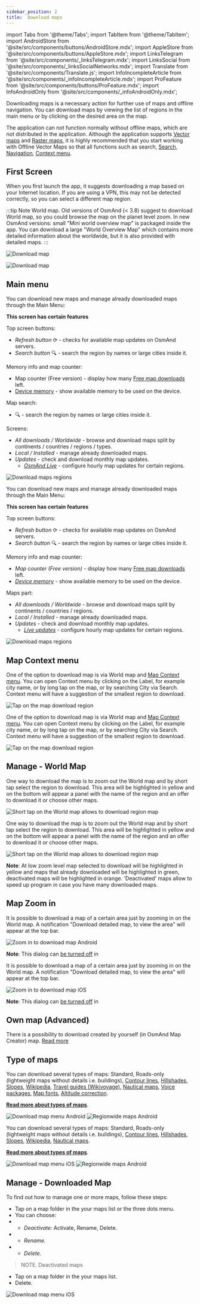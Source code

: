 ```yaml
---
sidebar_position: 2
title:  Download maps
---
```


import Tabs from '@theme/Tabs';
import TabItem from '@theme/TabItem';
import AndroidStore from '@site/src/components/buttons/AndroidStore.mdx';
import AppleStore from '@site/src/components/buttons/AppleStore.mdx';
import LinksTelegram from '@site/src/components/_linksTelegram.mdx';
import LinksSocial from '@site/src/components/_linksSocialNetworks.mdx';
import Translate from '@site/src/components/Translate.js';
import InfoIncompleteArticle from '@site/src/components/_infoIncompleteArticle.mdx';
import ProFeature from '@site/src/components/buttons/ProFeature.mdx';
import InfoAndroidOnly from '@site/src/components/_infoAndroidOnly.mdx';


Downloading maps is a necessary action for further use of maps and offline navigation. You can download maps by viewing the list of regions in the main menu or by clicking on the desired area on the map.  

The application can not function normally without offline maps, which are not distributed in the application. Although the application supports [Vector maps](../map/vector-maps.md) and [Raster maps](../map/raster-maps.md), it is highly recommended that you start working with Offline Vector Maps so that all functions such as search, [Search](../search/index.md), [Navigation](../navigation/index.md),  [Context menu](../map/map-context-menu.md). 


## First Screen

When you first launch the app, it suggests downloading a map based on your Internet location. If you are using a VPN, this may not be detected correctly, so you can select a different map region.  

:::tip Note
World map. Old versions of OsmAnd (< 3.8) suggest to download World map, so you could browse the map on the planet level zoom. In new OsmAnd versions: small "Mini world overview map" is packaged inside the app. You can download a large "World Overview Map" which contains more detailed information about the worldwide, but it is also provided with detailed maps.
:::

<Tabs groupId="operating-systems">
<TabItem value="android" label="Android">

![Download map](@site/static/img/settings/download_map.png)

</TabItem>
<TabItem value="ios" label="iOS">

![Download map](@site/static/img/settings/download_map.png)

</TabItem>
</Tabs>

## Main menu

<Tabs groupId="operating-systems">
<TabItem value="android" label="Android">

You can download new maps and manage already downloaded maps through the Main Menu:

_<Translate android="true" ids="android_button_seq"/> <Translate android="true" ids="shared_string_menu,welmode_download_maps"/>_


**This screen has certain features**

Top screen buttons:
- _Refresh button_ &#10227; - checks for available map updates on OsmAnd servers.
- _Search button_ &#x1F50D; - search the region by names or large cities inside it.

Memory info and map counter:
- Map counter (Free version) - display how many [Free map downloads](../purchases/android.md#free-and-paid-features) left.
- [Device memory](../personal/storage.md#storage-info-in-download-maps-menu) - show available memory to be used on the device.

Map search:
- &#x1F50D; - search the region by names or large cities inside it.

Screens:
- _All downloads / Worldwide_ - browse and download maps split by continents / countries / regions / types.
- _Local / Installed_ - manage already downloaded maps.
- _Updates_ - check and download monthly map updates.
  - _[OsmAnd Live](../personal/maps.md#osmand-live)_ - configure hourly map updates for certain regions.

![Download maps regions](@site/static/img/settings/download_maps_regions.png)

</TabItem>
<TabItem value="ios" label="iOS">

You can download new maps and manage already downloaded maps through the Main Menu:

_<Translate ios="true" ids="ios_button_seq"/> <Translate ios="true" ids="menu,res_mapsres"/>_


**This screen has certain features**

Top screen buttons:
- _Refresh button_ &#10227; - checks for available map updates on OsmAnd servers.
- _Search button_ &#x1F50D; - search the region by names or large cities inside it.

Memory info and map counter:  
- _Map counter (Free version)_ - display how many [Free map downloads](../purchases/android.md#free-and-paid-features) left.
- _[Device memory](../personal/storage.md#storage-info-in-download-maps-menu)_ - show available memory to be used on the device.

Maps part:
- _All downloads / Worldwide_ - browse and download maps split by continents / countries / regions.
- _Local / Installed_ - manage already downloaded maps.
- _Updates_ - check and download monthly map updates.
  - _[Live updates](../personal/maps.md#osmand-live)_ - configure hourly map updates for certain regions.

![Download maps regions](@site/static/img/settings/download_maps_regions_ios.png)

</TabItem>
</Tabs>

## Map Context menu


<Tabs groupId="operating-systems">
<TabItem value="android" label="Android">

One of the option to download map is via World map and [Map Context menu](../map/map-context-menu.md). You can open Context menu by clicking on the Label, for example city name, or by long tap on the map, or by searching City via Search. Context menu will have a suggestion of the smallest region to download.

![Tap on the map download region](@site/static/img/settings/tap_on_the_map_download_region.png) 

</TabItem>
<TabItem value="ios" label="iOS">

One of the option to download map is via World map and [Map Context menu](../map/map-context-menu.md). You can open Context menu by clicking on the Label, for example city name, or by long tap on the map, or by searching City via Search. Context menu will have a suggestion of the smallest region to download.

![Tap on the map download region](@site/static/img/settings/tap_on_the_map_download_region_ios.png) 

</TabItem>
</Tabs>

## Manage - World Map


<Tabs groupId="operating-systems">
<TabItem value="android" label="Android">

One way to download the map is to zoom out the World map and by short tap select the region to download. This area will be highlighted in yellow and on the bottom will appear a panel with the name of the region and an offer to download it or choose other maps.

![Short tap on the World map allows to download region map](@site/static/img/map/download_region_map_via_worldmap.png)

</TabItem>
<TabItem value="ios" label="iOS">

One way to download the map is to zoom out the World map and by short tap select the region to download. This area will be highlighted in yellow and on the bottom will appear a panel with the name of the region and an offer to download it or choose other maps.

![Short tap on the World map allows to download region map](@site/static/img/settings/download_region_map_via_worldmap_ios.png)

</TabItem>
</Tabs>

**Note**: At low zoom level map selected to download will be highlighted in yellow and maps that already downloaded will be highlighted in green, deactivated maps will be highlighted in orange. 'Deactivated' maps allow to speed up program in case you have many downloaded maps.

## Map Zoom in


<Tabs groupId="operating-systems">
<TabItem value="android" label="Android">

It is possible to download a map of a certain area just by zooming in on the World map. A notification "Download detailed map, to view the area" will appear at the top bar.

![Zoom in to download map Android](@site/static/img/settings/zoom_in_download_map_android.png) 

**Note**: This dialog can [be turned off](../personal/global-settings.md#dialogs-and-notifications)  in _<Translate android="true" ids="shared_string_menu,shared_string_settings,osmand_settings,dialogs_and_notifications_title"/>_

</TabItem>
<TabItem value="ios" label="iOS">

It is possible to download a map of a certain area just by zooming in on the World map. A notification "Download detailed map, to view the area" will appear at the top bar.

![Zoom in to download map iOS](@site/static/img/settings/zoom_in_download_map_ios.png) 

**Note**: This dialog can [be turned off](../personal/global-settings.md#dialogs-and-notifications)  in _<Translate ios="true" ids="menu,sett_settings,osmand_settings,dialogs_and_notifications"/>_

</TabItem>
</Tabs>

## Own map (Advanced)

There is a possibility to download created by yourself (in OsmAnd Map Creator) map. [Read more](../../technical/map-creation/create-offline-maps-yourself.md)

## Type of maps

<Tabs groupId="operating-systems">
<TabItem value="android" label="Android">

You can download several types of maps: Standard, Roads-only (lightweight maps without details i.e. buildings), [Contour lines](../map/vector-maps.md#contour-lines), [Hillshades](../map/raster-maps.md#hillshade--slope), [Slopes](../map/raster-maps.md#hillshade--slope), [Wikipedia](../plugins/wikipedia.md), [Travel guides (Wikivoyage)](../plan-route/travel-guides.md), [Nautical maps](../plugins/nautical-charts.md), [Voice packages](../navigation/voice-navigation.md), [Map fonts](../map/vector-maps.md#map-fonts-android), [Altitude correction](../widgets/info-widgets.md#altitude).

**[Read more about types of maps](../personal/maps.md#type-of-maps)**.

![Download map menu Android](@site/static/img/settings/download_map_menu_android.png) ![Regionwide maps Android](@site/static/img/settings/regionwide_maps_menu.png)

</TabItem>
<TabItem value="ios" label="iOS">

You can download several types of maps: Standard, Roads-only (lightweight maps without details i.e. buildings), [Contour lines](../map/vector-maps.md#contour-lines), [Hillshades](../map/raster-maps.md#hillshade--slope), [Slopes](../map/raster-maps.md#hillshade--slope), [Wikipedia](../plugins/wikipedia.md), [Nautical maps](../plugins/nautical-charts.md).

**[Read more about types of maps](../personal/maps.md#type-of-maps)**.

![Download map menu iOS](@site/static/img/settings/download_map_menu_ios.png) ![Regionwide maps Android](@site/static/img/settings/regionwide_maps_menu_ios.png)  


</TabItem>
</Tabs>

## Manage - Downloaded Map


<Tabs groupId="operating-systems">

<TabItem value="android" label="Android">  

To find out how to manage one or more maps, follow these steps: *<Translate android="true" ids="shared_string_menu,welmode_download_maps,download_tab_local"/>*  

* Tap on a map folder in the your maps list or the three dots menu.
* You can choose:
* * *Deactivate:* Activate, Rename, Delete.
* * *Rename.*
* * *Delete.*

> NOTE. Deactivated maps

</TabItem>

<TabItem value="ios" label="iOS">  


* Tap on a map folder in the your maps list.
* Delete.

![Download map menu iOS](@site/static/img/settings/download_map_menu_ios.png)

</TabItem>

</Tabs> 
